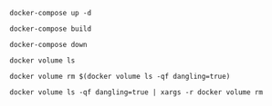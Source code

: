 ```aidl
docker-compose up -d  
```

```aidl
docker-compose build 
```

```aidl
docker-compose down
```

```aidl
docker volume ls 
```

```aidl
docker volume rm $(docker volume ls -qf dangling=true)
```

```aidl
docker volume ls -qf dangling=true | xargs -r docker volume rm  
```
